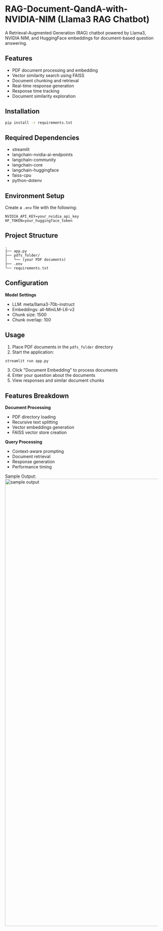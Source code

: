 # RAG-Document-QandA-with-NVIDIA-NIM (Llama3 RAG Chatbot)

A Retrieval-Augmented Generation (RAG) chatbot powered by Llama3, NVIDIA NIM, and HuggingFace embeddings for document-based question answering.

## Features

- PDF document processing and embedding
- Vector similarity search using FAISS
- Document chunking and retrieval
- Real-time response generation
- Response time tracking
- Document similarity exploration

## Installation

```bash
pip install -r requirements.txt
```

## Required Dependencies

- streamlit
- langchain-nvidia-ai-endpoints
- langchain-community
- langchain-core
- langchain-huggingface
- faiss-cpu
- python-dotenv

## Environment Setup

Create a `.env` file with the following:

```plaintext
NVIDIA_API_KEY=your_nvidia_api_key
HF_TOKEN=your_huggingface_token
```

## Project Structure

```plaintext
.
├── app.py
├── pdfs_folder/
│   └── (your PDF documents)
├── .env
└── requirements.txt
```

## Configuration

**Model Settings**
- LLM: meta/llama3-70b-instruct
- Embeddings: all-MiniLM-L6-v2
- Chunk size: 1500
- Chunk overlap: 100

## Usage

1. Place PDF documents in the `pdfs_folder` directory
2. Start the application:
```bash
streamlit run app.py
```
3. Click "Document Embedding" to process documents
4. Enter your question about the documents
5. View responses and similar document chunks

## Features Breakdown

**Document Processing**
- PDF directory loading
- Recursive text splitting
- Vector embeddings generation
- FAISS vector store creation

**Query Processing**
- Context-aware prompting
- Document retrieval
- Response generation
- Performance timing

Sample Output:
<img width="1470" alt="sample output" src="https://github.com/user-attachments/assets/c48244cf-9578-4dc8-b271-88584cf11bd7" />
